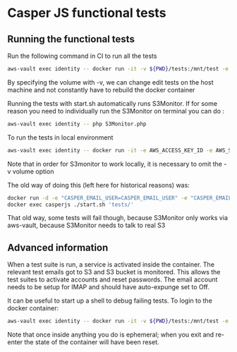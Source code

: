 # Casper JS functional tests

## Running the functional tests

Run the following command in CI to run all the tests

```bash
aws-vault exec identity -- docker run -it -v ${PWD}/tests:/mnt/test -e AWS_ACCESS_KEY_ID -e AWS_SECRET_ACCESS_KEY -e AWS_SESSION_TOKEN -e "BASE_DOMAIN=<PUBLIC_FRONT_URL>" --net=host --rm casperjs:latest ./start.sh 'tests/'
```

By specifying the volume with -v,  we can change edit tests on the host machine and not constantly have to rebuild the docker container

Running the tests with start.sh automatically runs S3Monitor. If for some reason you need to individually run the S3Monitor on terminal you can do :

```bash
aws-vault exec identity -- php S3Monitor.php
```

To run the tests in local environment

```bash
aws-vault exec identity -- docker run -it -e AWS_ACCESS_KEY_ID -e AWS_SECRET_ACCESS_KEY -e AWS_SESSION_TOKEN -e "BASE_DOMAIN=localhost:7002" --network="host" --rm casperjs:latest ./start.sh 'tests/'
```

Note that in order for S3monitor to work locally, it is necessary to omit the -v volume option

The old way of doing this (left here for historical reasons) was:

```bash
docker run -d -e "CASPER_EMAIL_USER=CASPER_EMAIL_USER" -e "CASPER_EMAIL_PASSWORD=CASPER_EMAIL_PASSWORD" -e "BASE_DOMAIN=BASE_DOMAIN" --name casperjs casperjs:latest
docker exec casperjs ./start.sh 'tests/'
```

That old way, some tests will fail though, because S3Monitor only works via aws-vault, because S3Monitor needs to talk to real S3 

## Advanced information

When a test suite is run, a service is activated inside the container. The relevant test emails got to S3 and S3 bucket is monitored. This allows the test
suites to activate accounts and reset passwords. The email account needs to be setup for IMAP and should have auto-expunge set to Off.

It can be useful to start up a shell to debug failing tests.  To login to the docker container:

```bash
aws-vault exec identity -- docker run -it -v ${PWD}/tests:/mnt/test -e AWS_ACCESS_KEY_ID -e AWS_SECRET_ACCESS_KEY -e AWS_SESSION_TOKEN -e "BASE_DOMAIN=<PUBLIC_FRONT_URL>" --net=host --rm casperjs:latest /usr/bin/env bash
```

Note that once inside anything you do is ephemeral; when you exit and re-enter the state of the container will have been reset.
